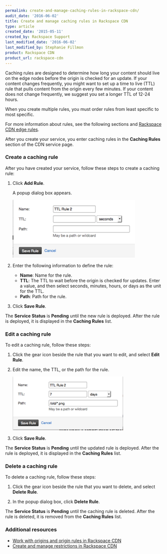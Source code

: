 ```yaml
---
permalink: create-and-manage-caching-rules-in-rackspace-cdn/
audit_date: '2016-06-02'
title: Create and manage caching rules in Rackspace CDN
type: article
created_date: '2015-05-11'
created_by: Rackspace Support
last_modified_date: '2016-06-02'
last_modified_by: Stephanie Fillmon
product: Rackspace CDN
product_url: rackspace-cdn
---
```


Caching rules are designed to determine how long your content should
live on the edge nodes before the origin is checked for an update. If
your content changes frequently, you might want to set up a time to live
(TTL) rule that pulls content from the origin every few minutes. If your
content does not change frequently, we suggest you set a longer TTL of
12-24 hours.

When you create multiple rules, you must order rules from least specific
to most specific.

For more information about rules, see the following sections and
[Rackspace CDN edge
rules](/support/how-to/rackspace-cdn-edge-rules).

After you create your service, you enter caching rules in the **Caching
Rules** section of the CDN service page.

### Create a caching rule

After you have created your service, follow these steps to create a
caching rule:

1. Click **Add Rule**.

   A popup dialog box appears.

   <img src="ScreenShot2015-10-02at11.22.58AM.png" width="392" height="185" />

2. Enter the following information to define the rule:

   - **Name**: Name for the rule.
   - **TTL**: The TTL to wait before the origin is checked for updates.
    Enter a value, and then select seconds, minutes, hours, or days as
    the unit for the TTL.
   - **Path**: Path for the rule.

3. Click **Save Rule**.

The **Service Status** is **Pending** until the new rule is deployed. After the rule is deployed, it is displayed in the **Caching Rules** list.

### Edit a caching rule

To edit a caching rule, follow these steps:

1. Click the gear icon beside the rule that you want to edit, and select
**Edit Rule**.

2. Edit the name, the TTL, or the path for the rule.

   <img src="ScreenShot2015-10-02at11.39.23AM.png" width="354" height="172" />

3. Click **Save Rule**.

The **Service Status** is **Pending** until the
updated rule is deployed. After the rule is deployed, it is displayed in
the **Caching Rules** list.

### Delete a caching rule

To delete a caching rule, follow these steps:

1. Click the gear icon beside the rule that you want to delete, and
select **Delete Rule**.

2. In the popup dialog box, click **Delete Rule**.

The **Service Status** is **Pending** until the caching rule is deleted.
After the rule is deleted, it is removed from the **Caching Rules**
list.

### Additional resources

- [Work with origins and origin rules in Rackspace CDN](/support/how-to/work-with-origins-and-origin-rules-in-rackspace-cdn)
- [Create and manage restrictions in Rackspace CDN](/support/how-to/create-and-manage-restrictions-in-rackspace-cdn)
